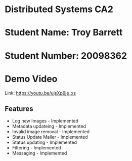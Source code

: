 # Distributed Systems CA2

# Student Name: Troy Barrett
# Student Number: 20098362

# Demo Video
Link: https://youtu.be/ujsXp9je_xs

## Features

- Log new Images - Implemented
- Metadata updateing - Implemented
- Invalid image removal - Implemented
- Status Update Mailer - Implemented
- Status updating - Implemented
- Filtering - Implemented
- Messaging - Implemented
